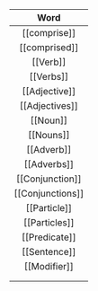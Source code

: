 
|       Word       |
| :--------------: |
|   [[comprise]]   |
|  [[comprised]]   |
|     [[Verb]]     |
|    [[Verbs]]     |
|  [[Adjective]]   |
|  [[Adjectives]]  |
|     [[Noun]]     |
|    [[Nouns]]     |
|    [[Adverb]]    |
|   [[Adverbs]]    |
| [[Conjunction]]  |
| [[Conjunctions]] |
|   [[Particle]]   |
|  [[Particles]]   |
|  [[Predicate]]   |
|   [[Sentence]]   |
|   [[Modifier]]   |
|                  |
|                  |
